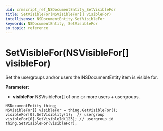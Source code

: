 ```yaml
---
uid: crmscript_ref_NSDocumentEntity_SetVisibleFor
title: SetVisibleFor(NSVisibleFor[] visibleFor)
intellisense: NSDocumentEntity.SetVisibleFor
keywords: NSDocumentEntity, SetVisibleFor
so.topic: reference
---
```


# SetVisibleFor(NSVisibleFor[] visibleFor)

Set the usergroups and/or users the NSDocumentEntity item is visible for.

**Parameter:** 
 - **visibleFor** NSVisibleFor[] of one or more users + usergroups.

```crmscript
NSDocumentEntity thing;
NSVisibleFor[] visibleFor = thing.GetVisibleFor();
visibleFor[0].SetVisiblity(1);  // usergroup
visibleFor[0].SetVisibleId(123); // usergroup id
thing.SetVisibleFor(visibleFor);
```

